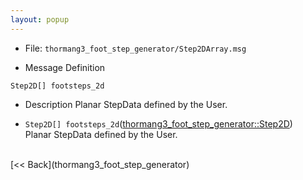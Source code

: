 ```yaml
---
layout: popup
---
```


- File: `thormang3_foot_step_generator/Step2DArray.msg`

- Message Definition
 ```
 Step2D[] footsteps_2d
 ```

- Description
Planar StepData defined by the User.

* `Step2D[] footsteps_2d`([thormang3_foot_step_generator::Step2D](Step2D.msg))
&emsp;&emsp; Planar StepData defined by the User.


<br>
[&lt;&lt; Back](thormang3_foot_step_generator)

